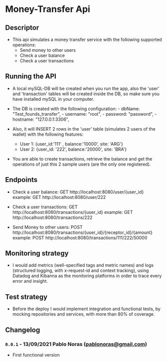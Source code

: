 # Money-Transfer Api

## Descriptor
- This api simulates a money transfer service with the following supported operations: 
    - Send money to other users 
    - Check a user balance
    - Check a user transactions 
    
## Running the API
    
- A local mySQL-DB will be created when you run the app, also the 'user' and 'transaction' tables will be created inside the DB, so make sure you have installed mySQL in your computer. 
- The DB is created with the following configuration: 
                    - dbName:   "Test_founds_transfer",
                    - username: "root",
                    - password: "password",
                    - hostname: "127.0.0.1:3306",
        
- Also, it will INSERT 2 rows in the 'user' table (simulates 2 users of the wallet) with the following features: 
    - User 1: {user_id:'111' , balance:'10000', site: 'ARG'}
    - User 2: {user_id: '222', balance:'20000', site: 'BRA'}

- You are able to create transactions, retrieve the balance and get the operations of just this 2 sample users (are the only one registered).
    
 ## Endpoints
 
- Check a user balance: GET http://localhost:8080/user/{user_id}
    example:  GET http://localhost:8080/user/222
    
- Check a user transactions: GET http://localhost:8080/transactions/{user_id}
    example: GET http://localhost:8080/transactions/222
    
- Send Money to other users: POST http://localhost:8080/transactions/{user_id}/{receptor_id}/{amount}
    example: POST http://localhost:8080/transactions/111/222/50000
    
## Monitoring strategy

- I would add metrics (well-specified tags and metric names) and logs (structured logging, with x-request-id and context tracking), using Datadog and Kibanna as the monitoring platforms in order to trace every error and insight.

## Test strategy

- Before the deploy I would implement integration and functional tests, by mocking repositories and services, with more than 80% of coverage. 

## Changelog 

### `0.0.1` - 13/09/2021 Pablo Noras (pablonoras@gmail.com) 
  - First functional version